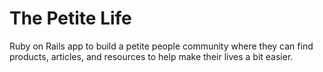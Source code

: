 # The Petite Life

Ruby on Rails app to build a petite people community where they can find products, articles, and resources to help make their lives a bit easier.